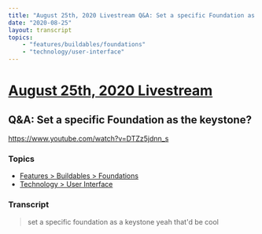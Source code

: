 ```yaml
---
title: "August 25th, 2020 Livestream Q&A: Set a specific Foundation as the keystone?"
date: "2020-08-25"
layout: transcript
topics:
    - "features/buildables/foundations"
    - "technology/user-interface"
---
```

# [August 25th, 2020 Livestream](../2020-08-25.md)
## Q&A: Set a specific Foundation as the keystone?
https://www.youtube.com/watch?v=DTZz5jdnn_s

### Topics
* [Features > Buildables > Foundations](../topics/features/buildables/foundations.md)
* [Technology > User Interface](../topics/technology/user-interface.md)

### Transcript

> set a specific foundation as a keystone yeah that'd be cool
